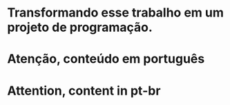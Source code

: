 # Transformando esse trabalho em um projeto de programação.
# Atenção, conteúdo em português
# Attention, content in pt-br

